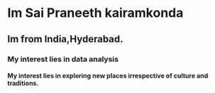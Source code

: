 # Im Sai Praneeth kairamkonda
## Im from India,Hyderabad.
### My interest lies in data analysis
#### My interest lies in exploring new places irrespective of culture and traditions.
